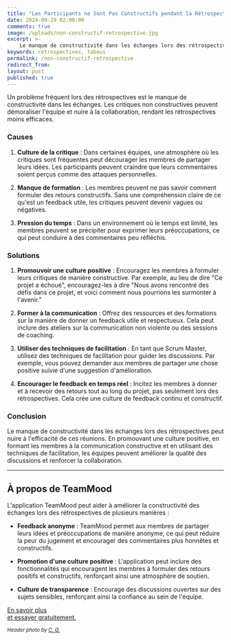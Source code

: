 ```yaml
---
title: "Les Participants ne Sont Pas Constructifs pendant la Rétrospective"
date: 2024-09-29 02:00:00
comments: true
image: /uploads/non-constructif-retrospective.jpg
excerpt: >-
    Le manque de constructivité dans les échanges lors des rétrospectives peut nuire à leur efficacité, mais en promouvant une culture positive, en formant les membres à certaines techniques de communication et de facilitation, les équipes peuvent améliorer la qualité des discussions et renforcer la collaboration.
keywords: retrospectives, tabous
permalink: /non-constructif-retrospective
redirect_from:
layout: post
published: true
---
```


Un problème fréquent lors des rétrospectives est le manque de constructivité dans les échanges. Les critiques non constructives peuvent démoraliser l'équipe et nuire à la collaboration, rendant les rétrospectives moins efficaces.

### Causes

1. **Culture de la critique** : Dans certaines équipes, une atmosphère où les critiques sont fréquentes peut décourager les membres de partager leurs idées. Les participants peuvent craindre que leurs commentaires soient perçus comme des attaques personnelles.

2. **Manque de formation** : Les membres peuvent ne pas savoir comment formuler des retours constructifs. Sans une compréhension claire de ce qu'est un feedback utile, les critiques peuvent devenir vagues ou négatives.

3. **Pression du temps** : Dans un environnement où le temps est limité, les membres peuvent se précipiter pour exprimer leurs préoccupations, ce qui peut conduire à des commentaires peu réfléchis.

### Solutions

1. **Promouvoir une culture positive** : Encouragez les membres à formuler leurs critiques de manière constructive. Par exemple, au lieu de dire "Ce projet a échoué", encouragez-les à dire "Nous avons rencontré des défis dans ce projet, et voici comment nous pourrions les surmonter à l'avenir."

2. **Former à la communication** : Offrez des ressources et des formations sur la manière de donner un feedback utile et respectueux. Cela peut inclure des ateliers sur la communication non violente ou des sessions de coaching.

3. **Utiliser des techniques de facilitation** : En tant que Scrum Master, utilisez des techniques de facilitation pour guider les discussions. Par exemple, vous pouvez demander aux membres de partager une chose positive suivie d'une suggestion d'amélioration.

4. **Encourager le feedback en temps réel** : Incitez les membres à donner et à recevoir des retours tout au long du projet, pas seulement lors des rétrospectives. Cela crée une culture de feedback continu et constructif.

### Conclusion

Le manque de constructivité dans les échanges lors des rétrospectives peut nuire à l'efficacité de ces réunions. En promouvant une culture positive, en formant les membres à la communication constructive et en utilisant des techniques de facilitation, les équipes peuvent améliorer la qualité des discussions et renforcer la collaboration.


---

## À propos de TeamMood

L'application TeamMood peut aider à améliorer la constructivité des échanges lors des rétrospectives de plusieurs manières :

- **Feedback anonyme** : TeamMood permet aux membres de partager leurs idées et préoccupations de manière anonyme, ce qui peut réduire la peur du jugement et encourager des commentaires plus honnêtes et constructifs.

- **Promotion d'une culture positive** : L'application peut inclure des fonctionnalités qui encouragent les membres à formuler des retours positifs et constructifs, renforçant ainsi une atmosphère de soutien.

- **Culture de transparence** : Encourage des discussions ouvertes sur des sujets sensibles, renforçant ainsi la confiance au sein de l'équipe.


<a href="https://www.teammood.com/fr/" class="button">En savoir plus<br/> et essayer gratuitement.</a>

<small><em>Header photo by <a target="_blank" rel="noopener" href="https://unsplash.com/@cg">C. G.</a></em></small>
